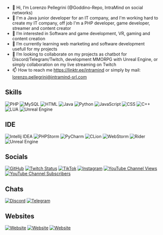 - 👋 Hi, I’m Lorenzo Pellegrini (@Goddino-Repo, IntraMind on social networks)
- 💼 I'm a Java junior developer for an IT company, and I'm working hard to create my IT company, off job I'm a PHP developer, game developer, streamer and content creator
- 👀 I’m interested in Software and game development, VR, gaming and content creation
- 🌱 I’m currently learning web marketing and software development usefull for my projects
- 💞️ I’m looking to collaborate on my projects as chatbot for Discord/Telegram/Twitch, development MMORPG with Unreal Engine, or simply collaboration on my live streaming on Twitch
- 📫 How to reach me https://linktr.ee/intramind or simply by mail: lorenzo.pellegrini@intramind-srl.com

## Skills

![PHP](https://img.shields.io/static/v1?label=PHP&style=plastic&logo=php&color=important&message=Senior)
![MySQL](https://img.shields.io/static/v1?label=MySQL&style=plastic&logo=mysql&color=yellow&message=Middle)
![HTML](https://img.shields.io/static/v1?label=HTML&style=plastic&logo=html5&color=yellow&message=Middle)
![Java](https://img.shields.io/static/v1?label=Java&style=plastic&logo=intellijidea&color=yellow&message=Middle)
![Python](https://img.shields.io/static/v1?label=Python&style=plastic&logo=python&color=informational&message=Junior)
![JavaScript](https://img.shields.io/static/v1?label=JavaScript&style=plastic&logo=javascript&color=informational&message=Junior)
![CSS](https://img.shields.io/static/v1?label=CSS&style=plastic&logo=css3&color=informational&message=Junior)
![C++](https://img.shields.io/static/v1?label=C%2B%2B&style=plastic&logo=cplusplus&color=informational&message=Junior)
![LUA](https://img.shields.io/static/v1?label=LUA&style=plastic&logo=lua&color=informational&message=Junior)
![Unreal Engine](https://img.shields.io/static/v1?label=Unreal%20Engine&style=plastic&logo=unreal%20engine&color=informational&message=Junior)

## IDE

![Intellij IDEA](https://img.shields.io/static/v1?label=Intellij%20IDEA&style=plastic&logo=intellijidea&color=informational&message=JetBrains)
![PHPStorm](https://img.shields.io/static/v1?label=PHPStorm&style=plastic&logo=phpstorm&color=informational&message=JetBrains)
![PyCharm](https://img.shields.io/static/v1?label=PyCharm&style=plastic&logo=pycharm&color=informational&message=JetBrains)
![CLion](https://img.shields.io/static/v1?label=CLion&style=plastic&logo=clion&color=informational&message=JetBrains)
![WebStorm](https://img.shields.io/static/v1?label=WebStorm&style=plastic&logo=webstorm&color=informational&message=JetBrains)
![Rider](https://img.shields.io/static/v1?label=Rider&style=plastic&logo=rider&color=informational&message=JetBrains)
![Unreal Engine](https://img.shields.io/static/v1?label=Unreal%20Engine&style=plastic&logo=unreal%20engine&color=informational&message=Junior)


## Socials

[![GitHub](https://img.shields.io/github/followers/Goddino-Repo?style=plastic&logo=github&label=Followers)](https://www.github.com/Goddino-Repo)
[![Twitch Status](https://img.shields.io/twitch/status/intramind?style=plastic&logo=twitch&label=Twitch)](https://www.twitch.tv/intramind)
[![TikTok](https://img.shields.io/static/v1?label=TikTok&style=plastic&logo=tiktok&color=c&message=Follow)](https://www.tiktok.com/@intramind)
[![Instagram](https://img.shields.io/static/v1?label=Instagram&style=plastic&logo=instagram&color=c&message=Follow)](https://www.instagram.com/intramind.srl)
[![YouTube Channel Views](https://img.shields.io/youtube/channel/views/UCf9-5eRp_-3LR0BdVlw65Hg?style=plastic&logo=youtube&logoColor=red&label=Views)](https://www.youtube.com/@intramind)
[![YouTube Channel Subscribers](https://img.shields.io/youtube/channel/subscribers/UCf9-5eRp_-3LR0BdVlw65Hg?logo=youtube&logoColor=red&style=plastic&label=Subscribers)](https://www.youtube.com/@intramind)

## Chats

[![Discord](https://img.shields.io/discord/786554286934327327?style=plastic&logo=discord&label=Discord)](https://discord.com/invite/Ygpe4hHqWP)
[![Telegram](https://img.shields.io/static/v1?label=Telegram&style=plastic&logo=telegram&color=c&message=Chat)](https://t.me/intramind_support)

## Websites

[![Website](https://img.shields.io/website?down_color=red&down_message=offline&label=IntraMind&logo=firefoxbrowser&style=plastic&up_color=c&up_message=online&url=https%3A%2F%2Fwww.intramind-srl.com%2F)](https://www.intramind-srl.com/)
[![Website](https://img.shields.io/website?down_color=red&down_message=offline&label=Alessia%20Bot&logo=firefoxbrowser&style=plastic&up_color=c&up_message=online&url=https%3A%2F%2Fwww.alessiabot.com%2F)](https://www.alessiabot.com/)
[![Website](https://img.shields.io/website?down_color=red&down_message=offline&label=IntraBlog&logo=firefoxbrowser&style=plastic&up_color=c&up_message=online&url=https%3A%2F%2Fblog.intramind-srl.com%2F)](https://blog.intramind-srl.com/)
